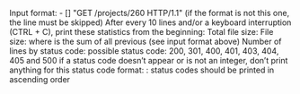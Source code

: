 Input format: <IP Address> - [<date>] "GET /projects/260 HTTP/1.1" <status code> <file size> (if the format is not this one, the line must be skipped)
After every 10 lines and/or a keyboard interruption (CTRL + C), print these statistics from the beginning:
Total file size: File size: <total size>
where <total size> is the sum of all previous <file size> (see input format above)
Number of lines by status code:
possible status code: 200, 301, 400, 401, 403, 404, 405 and 500
if a status code doesn’t appear or is not an integer, don’t print anything for this status code
format: <status code>: <number>
status codes should be printed in ascending order
